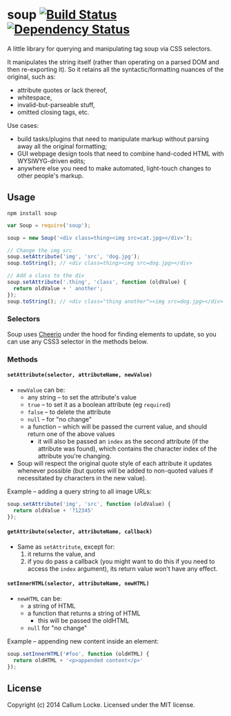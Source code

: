 # soup [![Build Status](https://secure.travis-ci.org/callumlocke/soup.png?branch=master)](http://travis-ci.org/callumlocke/soup) [![Dependency Status](https://gemnasium.com/callumlocke/soup.png)](https://gemnasium.com/callumlocke/soup)

A little library for querying and manipulating tag soup via CSS selectors.

It manipulates the string itself (rather than operating on a parsed DOM and then re-exporting it). So it retains all the syntactic/formatting nuances of the original, such as:

- attribute quotes or lack thereof,
- whitespace,
- invalid-but-parseable stuff,
- omitted closing tags, etc.

Use cases:

- build tasks/plugins that need to manipulate markup without parsing away all the original formatting;
- GUI webpage design tools that need to combine hand-coded HTML with WYSIWYG-driven edits;
- anywhere else you need to make automated, light-touch changes to other people's markup.


## Usage

`npm install soup`

```javascript
var Soup = require('soup');

soup = new Soup('<div class=thing><img src=cat.jpg></div>');

// Change the img src
soup.setAttribute('img', 'src', 'dog.jpg');
soup.toString(); // <div class=thing><img src=dog.jpg></div>

// Add a class to the div
soup.setAttribute('.thing', 'class', function (oldValue) {
  return oldValue + ' another';
});
soup.toString(); // <div class="thing another"><img src=dog.jpg></div>
```

### Selectors

Soup uses [Cheerio](https://github.com/MatthewMueller/cheerio) under the hood for finding elements to update, so you can use any CSS3 selector in the methods below.


### Methods

#### `setAttribute(selector, attributeName, newValue)`

- `newValue` can be:
  - any string – to set the attribute's value
  - `true` – to set it as a boolean attribute (eg `required`)
  - `false` – to delete the attribute
  - `null` – for "no change"
  - a function – which will be passed the current value, and should return one of the above values
    - it will also be passed an `index` as the second attribute (if the attribute was found), which contains the character index of the attribute you're changing.
- Soup will respect the original quote style of each attribute it updates whenever possible (but quotes will be added to non-quoted values if necessitated by characters in the new value).

Example – adding a query string to all image URLs:

```javascript
soup.setAttribute('img', 'src', function (oldValue) {
  return oldValue + '?12345'
});
```

#### `getAttribute(selector, attributeName, callback)`

- Same as `setAttritute`, except for:
  1. it returns the value, and
  2. if you do pass a callback (you might want to do this if you need to access the `index` argument), its return value won't have any effect.


#### `setInnerHTML(selector, attributeName, newHTML)`

- `newHTML` can be:
  - a string of HTML
  - a function that returns a string of HTML
    - this will be passed the oldHTML
  - `null` for "no change"

Example – appending new content inside an element:

```javascript
soup.setInnerHTML('#foo', function (oldHTML) {
  return oldHTML + '<p>appended content</p>'
});
```


## License

Copyright (c) 2014 Callum Locke. Licensed under the MIT license.
